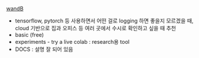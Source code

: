 [wandB](https://wandb.ai/site/experiment-tracking)
- tensorflow, pytorch 등 사용하면서 어떤 걸로 logging 하면 좋을지 모르겠을 때, cloud 기반으로 집과 오피스 등 여러 곳에서 수시로 확인하고 싶을 때 추천
- basic (free)
- experiments - try a live colab : research용 tool
- DOCS : 설명 잘 되어 있음

